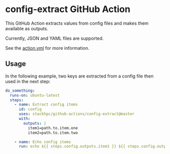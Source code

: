 # config-extract GitHub Action

This GitHub Action extracts values from config files and makes them available as outputs.

Currently, JSON and YAML files are supported.

See the [action.yml](./action.yml) for more information.

## Usage

In the following example, two keys are extracted from a config file then used in the next step:

```yaml
do_something:
  runs-on: ubuntu-latest
  steps:
    - name: Extract config items
      id: config
      uses: stackhpc/github-actions/config-extract@master
      with:
        outputs: |
          item1=path.to.item.one
          item2=path.to.item.two

    - name: Echo config items
      run: echo ${{ steps.config.outputs.item1 }} ${{ steps.config.outputs.item2 }}
```
